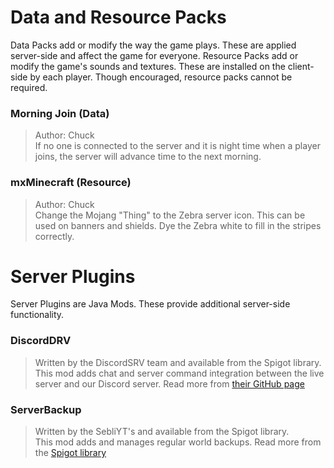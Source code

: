 # Data and Resource Packs
Data Packs add or modify the way the game plays. These are applied server-side and affect the game for everyone. Resource Packs add or modify the game's sounds and textures. These are installed on the client-side by each player. Though encouraged, resource packs cannot be required.

### Morning Join (Data)
> Author: Chuck <br />
> If no one is connected to the server and it is night time when a player joins, the server will advance time to the next morning.

### mxMinecraft (Resource)
> Author: Chuck <br />
> Change the Mojang "Thing" to the Zebra server icon. This can be used on banners and shields. Dye the Zebra white to fill in the stripes correctly.

# Server Plugins
Server Plugins are Java Mods. These provide additional server-side functionality.

### DiscordDRV
> Written by the DiscordSRV team and available from the Spigot library. <br />
> This mod adds chat and server command integration between the live server and our Discord server.
> Read more from [their GitHub page](https://github.com/DiscordSRV/DiscordSRV)

### ServerBackup
> Written by the SebliYT's and available from the Spigot library. <br />
> This mod adds and manages regular world backups.
> Read more from the [Spigot library](https://www.spigotmc.org/resources/world-server-backup-1-8-1-18-x-multithreaded.79320/)
